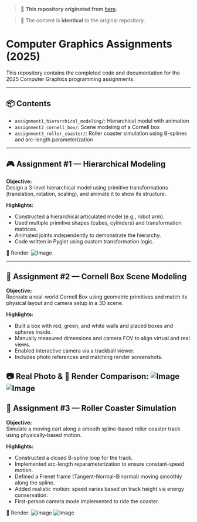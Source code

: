 > 📌 **This repository originated from** [here](https://github.com/IntelligentMOtionlab/SNU_ComputerGraphics).

>🔹 The content is **identical** to the original repository.

# Computer Graphics Assignments (2025)

This repository contains the completed code and documentation for the 2025 Computer Graphics programming assignments.

---

## 📦 Contents

- `assignment1_hierarchical_modeling/`: Hierarchical model with animation
- `assignment2_cornell_box/`: Scene modeling of a Cornell box
- `assignment3_roller_coaster/`: Roller coaster simulation using B-splines and arc-length parameterization

---

## 🎮 Assignment #1 — Hierarchical Modeling

**Objective:**  
Design a 3-level hierarchical model using primitive transformations (translation, rotation, scaling), and animate it to show its structure.

**Highlights:**
- Constructed a hierarchical articulated model (e.g., robot arm).
- Used multiple primitive shapes (cubes, cylinders) and transformation matrices.
- Animated joints independently to demonstrate the hierarchy.
- Code written in Pyglet using custom transformation logic.
 
📸 Render: ![Image](https://github.com/user-attachments/assets/06171d9f-8d46-467a-beee-e2dad3327548)

---

## 🧱 Assignment #2 — Cornell Box Scene Modeling

**Objective:**  
Recreate a real-world Cornell Box using geometric primitives and match its physical layout and camera setup in a 3D scene.

**Highlights:**
- Built a box with red, green, and white walls and placed boxes and spheres inside.
- Manually measured dimensions and camera FOV to align virtual and real views.
- Enabled interactive camera via a trackball viewer.
- Includes photo references and matching render screenshots.

📷 Real Photo & 📸 Render Comparison: ![Image](https://github.com/user-attachments/assets/0b22f589-6db3-48cf-93ac-751711a5cf3e)
![Image](https://github.com/user-attachments/assets/6a53ebe8-5356-4a95-9d01-d6c619d91566)
---

## 🎢 Assignment #3 — Roller Coaster Simulation

**Objective:**  
Simulate a moving cart along a smooth spline-based roller coaster track using physically-based motion.

**Highlights:**
- Constructed a closed B-spline loop for the track.
- Implemented arc-length reparameterization to ensure constant-speed motion.
- Defined a Frenet frame (Tangent-Normal-Binormal) moving smoothly along the spline.
- Added realistic motion: speed varies based on track height via energy conservation.
- First-person camera mode implemented to ride the coaster.

📸 Render: ![Image](https://github.com/user-attachments/assets/bf8216ab-614b-450a-8b60-026feb297fb4)
![Image](https://github.com/user-attachments/assets/972f9c43-9cb7-4a59-98a1-1eb57f87a5ad)

